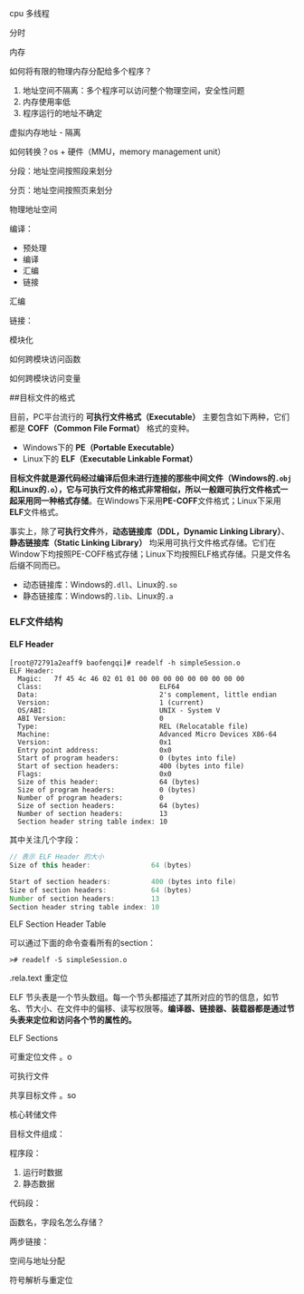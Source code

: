 cpu 多线程

分时

内存

如何将有限的物理内存分配给多个程序？

1. 地址空间不隔离：多个程序可以访问整个物理空间，安全性问题
2. 内存使用率低
3. 程序运行的地址不确定

虚拟内存地址 - 隔离

如何转换？os + 硬件（MMU，memory management unit）

分段：地址空间按照段来划分

分页：地址空间按照页来划分

物理地址空间





编译：

- 预处理
- 编译
- 汇编
- 链接



汇编

链接：

模块化

如何跨模块访问函数

如何跨模块访问变量





##目标文件的格式

目前，PC平台流行的 **可执行文件格式（Executable）** 主要包含如下两种，它们都是 **COFF（Common File Format）** 格式的变种。

- Windows下的 **PE（Portable Executable）**
- Linux下的 **ELF（Executable Linkable Format）**

**目标文件就是源代码经过编译后但未进行连接的那些中间文件（Windows的`.obj`和Linux的`.o`），它与可执行文件的格式非常相似，所以一般跟可执行文件格式一起采用同一种格式存储**。在Windows下采用**PE-COFF**文件格式；Linux下采用**ELF**文件格式。

事实上，除了**可执行文件**外，**动态链接库（DDL，Dynamic Linking Library）**、**静态链接库（Static Linking Library）** 均采用可执行文件格式存储。它们在Window下均按照PE-COFF格式存储；Linux下均按照ELF格式存储。只是文件名后缀不同而已。

- 动态链接库：Windows的`.dll`、Linux的`.so`
- 静态链接库：Windows的`.lib`、Linux的`.a`

### ELF文件结构

#### ELF Header

```shell
[root@72791a2eaff9 baofengqi]# readelf -h simpleSession.o
ELF Header:
  Magic:   7f 45 4c 46 02 01 01 00 00 00 00 00 00 00 00 00
  Class:                             ELF64
  Data:                              2's complement, little endian
  Version:                           1 (current)
  OS/ABI:                            UNIX - System V
  ABI Version:                       0
  Type:                              REL (Relocatable file)
  Machine:                           Advanced Micro Devices X86-64
  Version:                           0x1
  Entry point address:               0x0
  Start of program headers:          0 (bytes into file)
  Start of section headers:          400 (bytes into file)
  Flags:                             0x0
  Size of this header:               64 (bytes)
  Size of program headers:           0 (bytes)
  Number of program headers:         0
  Size of section headers:           64 (bytes)
  Number of section headers:         13
  Section header string table index: 10
```

其中关注几个字段：

```java
// 表示 ELF Header 的大小
Size of this header:               64 (bytes)

Start of section headers:          400 (bytes into file)
Size of section headers:           64 (bytes)
Number of section headers:         13
Section header string table index: 10
```



ELF Section Header Table

可以通过下面的命令查看所有的section：

```shell
># readelf -S simpleSession.o
```

.rela.text 重定位

ELF 节头表是一个节头数组。每一个节头都描述了其所对应的节的信息，如节名、节大小、在文件中的偏移、读写权限等。**编译器、链接器、装载器都是通过节头表来定位和访问各个节的属性的。**

ELF Sections

可重定位文件 。o

可执行文件

共享目标文件 。so

核心转储文件



目标文件组成：

程序段：

1. 运行时数据
2. 静态数据

代码段：

函数名，字段名怎么存储？

两步链接：

空间与地址分配

符号解析与重定位